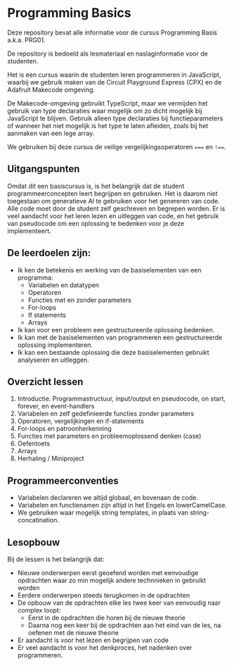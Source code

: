# Programming Basics

Deze repository bevat alle informatie voor de cursus Programming Basis a.k.a. PRG01.

De repository is bedoeld als lesmateriaal en naslaginformatie voor de studenten.

Het is een cursus waarin de studenten leren programmeren in JavaScript, waarbij we gebruik maken van de Circuit
Playground Express (CPX) en de Adafruit Makecode omgeving.

De Makecode-omgeving gebruikt TypeScript, maar we vermijden het gebruik van type declaraties waar mogelijk om zo dicht
mogelijk bij JavaScript te blijven. Gebruik alleen type declaraties bij functieparameters of wanneer het niet mogelijk
is het type te laten afleiden, zoals bij het aanmaken van een lege array.

We gebruiken bij deze cursus de veilige vergelijkingsoperatoren `===` en `!==`.

## Uitgangspunten

Omdat dit een basiscursus is, is het belangrijk dat de student programmeerconcepten leert begrijpen en gebruiken. Het
is daarom niet toegestaan om generatieve AI te gebruiken voor het genereren van code. Alle code moet door de student
zelf geschreven en begrepen worden. Er is veel aandacht voor het leren lezen en uitleggen van code, en het gebruik van
pseudocode om een oplossing te bedenken voor je deze implementeert.

## De leerdoelen zijn:

- Ik ken de betekenis en werking van de basiselementen van een programma:
  - Variabelen en datatypen
  - Operatoren
  - Functies met en zonder parameters
  - For-loops
  - If statements
  - Arrays
- Ik kan voor een probleem een gestructureerde oplossing bedenken.
- Ik kan met de basiselementen van programmeren een gestructureerde oplossing implementeren.
- Ik kan een bestaande oplossing die deze basiselementen gebruikt analyseren en uitleggen.

## Overzicht lessen

1. Introductie. Programmastructuur, input/output en pseudocode, on start, forever, en event-handlers
2. Variabelen en zelf gedefinieerde functies zonder parameters
3. Operatoren, vergelijkingen en if-statements
4. For-loops en patroonherkenning
5. Functies met parameters en probleemoplossend denken (case)
6. Oefentoets
7. Arrays
8. Herhaling / Miniproject

## Programmeerconventies

- Variabelen declareren we altijd globaal, en bovenaan de code.
- Variabelen en functienamen zijn altijd in het Engels en lowerCamelCase.
- We gebruiken waar mogelijk string templates, in plaats van string-concatination.

## Lesopbouw

Bij de lessen is het belangrijk dat:

- Nieuwe onderwerpen eerst geoefend worden met eenvoudige opdrachten waar zo min mogelijk andere technnieken in
  gebruikt worden
- Eerdere onderwerpen steeds terugkomen in de opdrachten
- De opbouw van de opdrachten elke les twee keer van eenvoudig naar complex loopt:
  - Eerst in de opdrachten die horen bij de nieuwe theorie
  - Daarna nog een keer bij de opdrachten aan het eind van de les, na oefenen met de nieuwe theorie
- Er aandacht is voor het lezen en begrijpen van code
- Er veel aandacht is voor het denkproces, het nadenken over programmeren.
